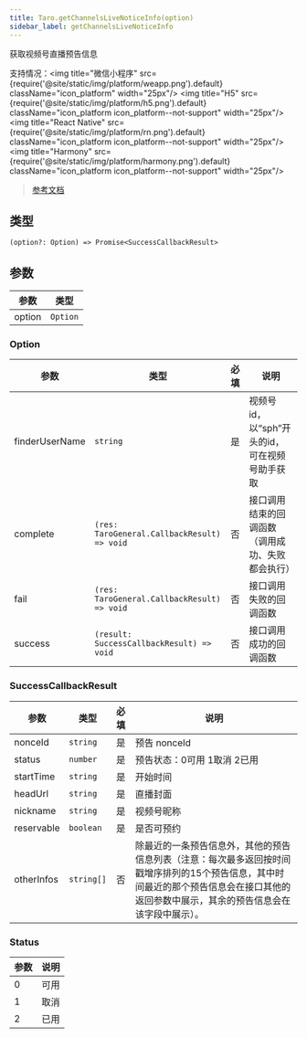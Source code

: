 ```yaml
---
title: Taro.getChannelsLiveNoticeInfo(option)
sidebar_label: getChannelsLiveNoticeInfo
---
```


获取视频号直播预告信息

支持情况：<img title="微信小程序" src={require('@site/static/img/platform/weapp.png').default} className="icon_platform" width="25px"/> <img title="H5" src={require('@site/static/img/platform/h5.png').default} className="icon_platform icon_platform--not-support" width="25px"/> <img title="React Native" src={require('@site/static/img/platform/rn.png').default} className="icon_platform icon_platform--not-support" width="25px"/> <img title="Harmony" src={require('@site/static/img/platform/harmony.png').default} className="icon_platform icon_platform--not-support" width="25px"/>

> [参考文档](https://developers.weixin.qq.com/miniprogram/dev/api/open-api/channels/wx.getChannelsLiveNoticeInfo.html)

## 类型

```tsx
(option?: Option) => Promise<SuccessCallbackResult>
```

## 参数

| 参数 | 类型 |
| --- | --- |
| option | `Option` |

### Option

| 参数 | 类型 | 必填 | 说明 |
| --- | --- | :---: | --- |
| finderUserName | `string` | 是 | 视频号 id，以“sph”开头的id，可在视频号助手获取 |
| complete | `(res: TaroGeneral.CallbackResult) => void` | 否 | 接口调用结束的回调函数（调用成功、失败都会执行） |
| fail | `(res: TaroGeneral.CallbackResult) => void` | 否 | 接口调用失败的回调函数 |
| success | `(result: SuccessCallbackResult) => void` | 否 | 接口调用成功的回调函数 |

### SuccessCallbackResult

| 参数 | 类型 | 必填 | 说明 |
| --- | --- | :---: | --- |
| nonceId | `string` | 是 | 预告 nonceId |
| status | `number` | 是 | 预告状态：0可用 1取消 2已用 |
| startTime | `string` | 是 | 开始时间 |
| headUrl | `string` | 是 | 直播封面 |
| nickname | `string` | 是 | 视频号昵称 |
| reservable | `boolean` | 是 | 是否可预约 |
| otherInfos | `string[]` | 否 | 除最近的一条预告信息外，其他的预告信息列表（注意：每次最多返回按时间戳增序排列的15个预告信息，其中时间最近的那个预告信息会在接口其他的返回参数中展示，其余的预告信息会在该字段中展示）。 |

### Status

| 参数 | 说明 |
| --- | --- |
| 0 | 可用 |
| 1 | 取消 |
| 2 | 已用 |
